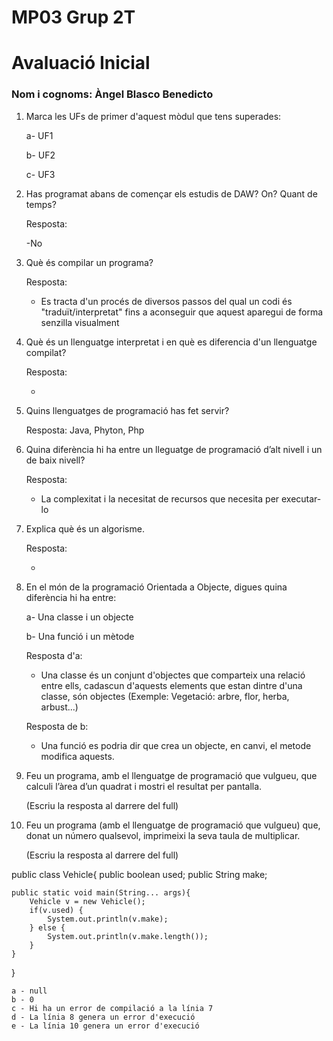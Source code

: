 # MP03 Grup 2T
# Avaluació Inicial

### Nom i cognoms: Àngel Blasco Benedicto

1. Marca les UFs de primer d'aquest mòdul que tens superades:

    a- UF1

    b- UF2

    c- UF3

2. Has programat abans de començar els estudis de DAW? On? Quant de temps?

    Resposta: 
    
    
    -No


3. Què és compilar un programa?

    Resposta:
    
    
    - Es tracta d'un procés de diversos passos del qual un codi és "traduït/interpretat" fins a aconseguir que aquest aparegui de forma senzilla visualment

4. Què és un llenguatge interpretat i en què es diferencia d'un llenguatge compilat?

    Resposta:


    -

5. Quins llenguatges de programació has fet servir?

    Resposta: Java, Phyton, Php


6. Quina diferència hi ha entre un lleguatge de programació d’alt nivell i un de baix nivell?

    Resposta: 


    - La complexitat i la necesitat de recursos que necesita per executar-lo

7. Explica què és un algorisme.

    Resposta:


    -

8. En el món de la programació Orientada a Objecte, digues quina diferència hi ha entre:

    a- Una classe i un objecte

    b- Una funció i un mètode
    
    
    Resposta d'a:


    - Una classe és un conjunt d'objectes que comparteix una relació entre ells, cadascun d'aquests elements que estan dintre d'una classe, són objectes (Exemple:   Vegetació: arbre, flor, herba, arbust...)

    Resposta de b:


    - Una funció es podria dir que crea un objecte, en canvi, el metode modifica aquests.
    

9. Feu un programa, amb el llenguatge de programació que vulgueu, que calculi l’àrea d’un quadrat i mostri el resultat per pantalla.

    (Escriu la resposta al darrere del full)

9. Feu un programa (amb el llenguatge de programació que vulgueu) que, donat un número qualsevol, imprimeixi la seva taula de multiplicar.

    (Escriu la resposta al darrere del full)

public class Vehicle{
    public boolean used;
    public String make;
    
    public static void main(String... args){
        Vehicle v = new Vehicle();
        if(v.used) {
            System.out.println(v.make);
        } else {
            System.out.println(v.make.length());
        }
    }
}

    a - null
    b - 0
    c - Hi ha un error de compilació a la línia 7
    d - La línia 8 genera un error d'execució
    e - La línia 10 genera un error d'execució
